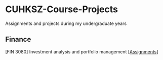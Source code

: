 # CUHKSZ-Course-Projects
Assignments and projects during my undergraduate years

## Finance
[FIN 3080] Investment analysis and portfolio management [[Assignments](https://github.com/ZhimingMei/CUHKSZ-Course-Projects/tree/main/FIN%203080)]
